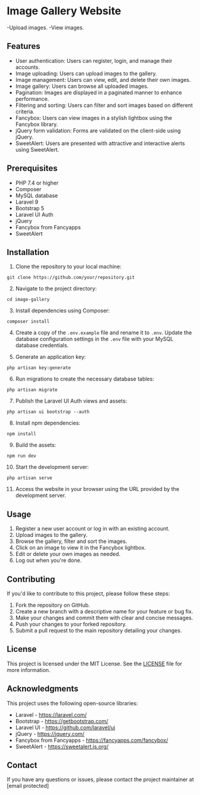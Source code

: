 # Image Gallery Website
-Upload images.
-View images.

## Features

- User authentication: Users can register, login, and manage their accounts.
- Image uploading: Users can upload images to the gallery.
- Image management: Users can view, edit, and delete their own images.
- Image gallery: Users can browse all uploaded images.
- Pagination: Images are displayed in a paginated manner to enhance performance.
- Filtering and sorting: Users can filter and sort images based on different criteria.
- Fancybox: Users can view images in a stylish lightbox using the Fancybox library.
- jQuery form validation: Forms are validated on the client-side using jQuery.
- SweetAlert: Users are presented with attractive and interactive alerts using SweetAlert.

## Prerequisites

- PHP 7.4 or higher
- Composer
- MySQL database
- Laravel 9
- Bootstrap 5
- Laravel UI Auth
- jQuery
- Fancybox from Fancyapps
- SweetAlert

## Installation

1. Clone the repository to your local machine:

```
git clone https://github.com/your/repository.git
```

2. Navigate to the project directory:

```
cd image-gallery
```

3. Install dependencies using Composer:

```
composer install
```

4. Create a copy of the `.env.example` file and rename it to `.env`. Update the database configuration settings in the `.env` file with your MySQL database credentials.

5. Generate an application key:

```
php artisan key:generate
```

6. Run migrations to create the necessary database tables:

```
php artisan migrate
```

7. Publish the Laravel UI Auth views and assets:

```
php artisan ui bootstrap --auth
```

8. Install npm dependencies:

```
npm install
```

9. Build the assets:

```
npm run dev
```

10. Start the development server:

```
php artisan serve
```

11. Access the website in your browser using the URL provided by the development server.

## Usage

1. Register a new user account or log in with an existing account.
2. Upload images to the gallery.
3. Browse the gallery, filter and sort the images.
4. Click on an image to view it in the Fancybox lightbox.
5. Edit or delete your own images as needed.
6. Log out when you're done.

## Contributing

If you'd like to contribute to this project, please follow these steps:

1. Fork the repository on GitHub.
2. Create a new branch with a descriptive name for your feature or bug fix.
3. Make your changes and commit them with clear and concise messages.
4. Push your changes to your forked repository.
5. Submit a pull request to the main repository detailing your changes.

## License

This project is licensed under the MIT License. See the [LICENSE](LICENSE) file for more information.

## Acknowledgments

This project uses the following open-source libraries:

- Laravel - https://laravel.com/
- Bootstrap - https://getbootstrap.com/
- Laravel UI - https://github.com/laravel/ui
- jQuery - https://jquery.com/
- Fancybox from Fancyapps - https://fancyapps.com/fancybox/
- SweetAlert - https://sweetalert.js.org/

## Contact

If you have any questions or issues, please contact the project maintainer at [email protected]
